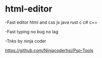 # html-editor



-Fast editor html and css js java rust c c# c++


-Fast typing no bug no lag


-Tnks by ninja coder

https://github.com/Ninjacoderhsi/Psp-Tools
